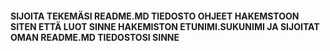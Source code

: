 #### SIJOITA TEKEMÄSI README.MD TIEDOSTO OHJEET HAKEMSTOON SITEN ETTÄ LUOT SINNE HAKEMISTON ETUNIMI.SUKUNIMI JA SIJOITAT OMAN README.MD TIEDOSTOSI SINNE  


